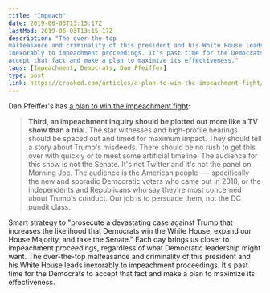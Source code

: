 ```yaml
---
title: "Impeach"
date: 2019-06-03T13:15:17Z
lastMod: 2019-06-03T13:15:17Z
description: "The over-the-top
malfeasance and criminality of this president and his White House leads
inexorably to impeachment proceedings. It's past time for the Democrats to
accept that fact and make a plan to maximize its effectiveness."
tags: [Impeachment, Democrats, Dan Pfeiffer]
type: post
link: https://crooked.com/articles/a-plan-to-win-the-impeachment-fight/
---
```


Dan Pfeiffer's has [a plan to win the impeachment fight][plan]:

> **Third, an impeachment inquiry should be plotted out more like a TV show than
> a trial.** The star witnesses and high-profile hearings should be spaced out
> and timed for maximum impact. They should tell a story about Trump's misdeeds.
> There should be no rush to get this over with quickly or to meet some
> artificial timeline. The audience for this show is not the Senate. It's not
> Twitter and it's not the panel on Morning Joe. The audience is the American
> people --- specifically the new and sporadic Democratic voters who came out in
> 2018, or the independents and Republicans who say they're most concerned about
> Trump's conduct. Our job is to persuade them, not the DC pundit class.

Smart strategy to "prosecute a devastating case against Trump that increases the
likelihood that Democrats win the White House, expand our House Majority, and
take the Senate." Each day brings us closer to impeachment proceedings,
regardless of what Democratic leadership might want. The over-the-top
malfeasance and criminality of this president and his White House leads
inexorably to impeachment proceedings. It's past time for the Democrats to
accept that fact and make a plan to maximize its effectiveness.

  [plan]: https://crooked.com/articles/a-plan-to-win-the-impeachment-fight/
